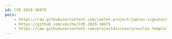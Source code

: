 ```yaml
---
id: CVE-2019-10475
pocs:
    - https://raw.githubusercontent.com/jaeles-project/jaeles-signatures/master/cves/jenkins-xss-cve-2019-10475.yaml
    - https://github.com/vesche/CVE-2019-10475
    - https://raw.githubusercontent.com/projectdiscovery/nuclei-templates/master/cves/CVE-2019-10475.yaml
---
```

